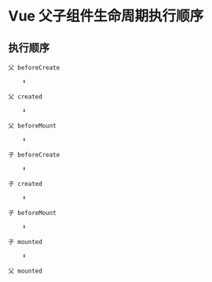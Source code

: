 # Vue 父子组件生命周期执行顺序

<article-info/>

## 执行顺序

`父 beforeCreate`

        ⬇️

`父 created`

        ⬇️

`父 beforeMount`

        ⬇️

`子 beforeCreate`

        ⬇️

`子 created`

        ⬇️

`子 beforeMount`

        ⬇️

`子 mounted`

        ⬇️

`父 mounted`

